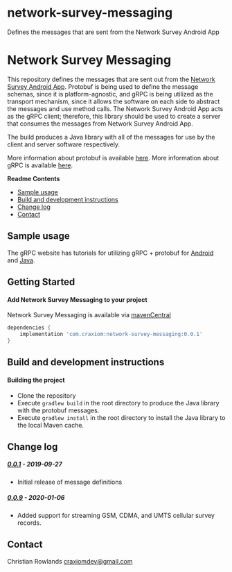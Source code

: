 # network-survey-messaging
Defines the messages that are sent from the Network Survey Android App

Network Survey Messaging
===============
This repository defines the messages that are sent out from the [Network Survey Android App](https://github.com/christianrowlands/android-network-survey). 
Protobuf is being used to define the message schemas, since it is platform-agnostic, and gRPC is being utilized as
the transport mechanism, since it allows the software on each side to abstract the messages and use method calls. The 
Network Survey Android App acts as the gRPC client; therefore, this library should be used to create a server that consumes 
the messages from Network Survey Android App.

The build produces a Java library with all of the messages for use by the client and server software 
respectively.

More information about protobuf is available [here](https://developers.google.com/protocol-buffers/).
More information about gRPC is available [here](https://grpc.io/).

**Readme Contents**
- [Sample usage](#sample-usage)
- [Build and development instructions](#build-and-development-instructions)
- [Change log](#change-log)
- [Contact](#contact)


Sample usage
-----------------------------------
The gRPC website has tutorials for utilizing gRPC + protobuf for [Android](https://grpc.io/docs/quickstart/android/) and
[Java](https://grpc.io/docs/quickstart/java/).


Getting Started
-----------------------------------
#### Add Network Survey Messaging to your project

Network Survey Messaging is available via [mavenCentral](https://search.maven.org/search?q=network-survey-messaging)

```groovy
dependencies {
    implementation 'com.craxiom:network-survey-messaging:0.0.1'
}
```


Build and development instructions
-----------------------------------
#### Building the project
 - Clone the repository
 - Execute `gradlew build` in the root directory to produce the Java library with the protobuf messages.
 - Execute `gradlew install` in the root directory to install the Java library to the local Maven cache.


Change log
-----------------------------------
##### [0.0.1](https://github.com/christianrowlands/network-survey-messaging/releases/tag/release-0.0.1) - 2019-09-27
 * Initial release of message definitions
##### [0.0.9](https://github.com/christianrowlands/network-survey-messaging/releases/tag/release-0.0.2) - 2020-01-06
 * Added support for streaming GSM, CDMA, and UMTS cellular survey records.


Contact
-----------------------------------
Christian Rowlands <craxiomdev@gmail.com> 